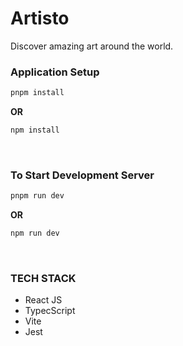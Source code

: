 # Artisto
Discover amazing art around the world.
<br />


### Application Setup

```bash
pnpm install
```

**OR**

```bash
npm install
```
<br />

### To Start Development Server

```bash
pnpm run dev
```

**OR**

```bash
npm run dev
```
<br />


### TECH STACK
- React JS
- TypecScript
- Vite
- Jest


